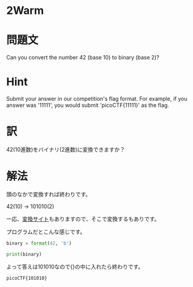 # 2Warm
# 問題文
Can you convert the number 42 (base 10) to binary (base 2)? 

# Hint
Submit your answer in our competition's flag format. For example, if you answer was '11111', you would submit 'picoCTF{11111}' as the flag.

# 訳
42(10進数)をバイナリ(2進数)に変換できますか？

# 解法
頭のなかで変換すれば終わりです。

42(10) -> 101010(2)

一応、[変換サイト](https://hogehoge.tk/tool/number.html
)もありますので、そこで変換するもありです。

プログラムだとこんな感じです。

```Python
binary = format(42, 'b')

print(binary)
```
よって答えは101010なので{}の中に入れたら終わりです。
```
picoCTF{101010}
```
